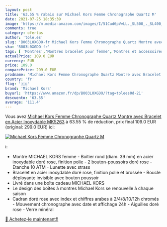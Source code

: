 ```yaml
---
layout: post
title: '63.55 % rabais sur Michael Kors Femme Chronographe Quartz M'
date: 2021-07-25 18:35:39
image: 'https://m.media-amazon.com/images/I/51Cud6pVvLL._SL500_._SL400_.jpg'
comments: true
category: ofertas
author: 'tole.es'
slug: 'B003L0XGDO-fr Michael Kors Femme Chronographe Quartz Montre avec...'
sku: 'B003L0XGDO-fr'
tags: [ 'Montres','Montres bracelet pour femme','Montres et accessoires','Montres femme','michael kors', ]
actualPrice: 109.0 EUR
currency: EUR
price: 109.0
comparePrice: 299.0 EUR
prodname: 'Michael Kors Femme Chronographe Quartz Montre avec Bracelet en Acier Inoxydable MK5263'
country: 'fr'
flag: '🇫🇷'
brand: 'Michael Kors'
buyurl: 'https://www.amazon.fr/dp/B003L0XGDO/?tag=tolees0d-21'
descuento: '63.55'
average: '111.4'
---
```


Vous avez [Michael Kors Femme Chronographe Quartz Montre avec Bracelet en Acier Inoxydable MK5263](https://www.amazon.fr/dp/B003L0XGDO/?tag=tolees0d-21)  à  63.55 % de réduction, prix final  109.0 EUR (original: 299.0 EUR) ici:

[![Michael Kors Femme Chronographe Quartz M](https://m.media-amazon.com/images/I/51Cud6pVvLL._SL500_._SL400_.jpg)](https://www.amazon.fr/dp/B003L0XGDO/?tag=tolees0d-21)

ℹ️:

- Montre MICHAEL KORS femme - Boîtier rond (diam. 39 mm) en acier inoxydable doré rose, finition polie - 2 bouton-poussoirs doré rose - Etanche 10 ATM - Lunette avec strass
- Bracelet en acier inoxydable doré rose, finition polie et brossée - Boucle déployante invisible avec bouton poussoir
- Livré dans une boîte cadeau MICHAEL KORS
- Le design des boîtes à montres Michael Kors se renouvelle à chaque saison
- Cadran doré rose avec index et chiffres arabes à 2/4/8/10/12h chromés - Mouvement chronographe avec date et affichage 24h - Aiguilles doré rose - Verre minéral

[🛒 Achetez-le maintenant!!](https://www.amazon.fr/dp/B003L0XGDO/?tag=tolees0d-21)
